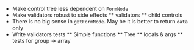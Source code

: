 * Make control tree less dependent on `FormNode`
* Make validators robust to side effects
** validators
** child controls
* There is no big sense in `getFormNode`. May be it is better to return `data` only
* Write validators tests
** Simple functions
** Tree
** locals & args
** tests for group -> array
